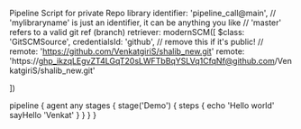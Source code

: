Pipeline Script for private Repo
library identifier: 'pipeline_call@main',
    // 'mylibraryname' is just an identifier, it can be anything you like
    // 'master' refers to a valid git ref (branch)
    retriever: modernSCM([
      $class: 'GitSCMSource',
      credentialsId: 'github', // remove this if it's public!
     // remote: 'https://github.com/VenkatgiriS/shalib_new.git'
      remote: 'https://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@github.com/VenkatgiriS/shalib_new.git'
      
])

pipeline {
    agent any
    stages {
        stage('Demo') {
            steps {
                echo 'Hello world'
                sayHello 'Venkat'
            }
        }
    }
}
